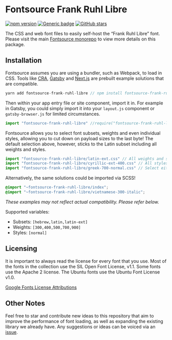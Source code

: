 # Fontsource Frank Ruhl Libre

[![npm version](https://badge.fury.io/js/fontsource-frank-ruhl-libre.svg)](https://github.com/DecliningLotus/fontsource) [![Generic badge](https://img.shields.io/badge/fontsource-passing-brightgreen)](https://github.com/DecliningLotus/fontsource) [![GitHub stars](https://img.shields.io/github/stars/DecliningLotus/fontsource.svg?style=social&label=Star&maxAge=2592000)](https://GitHub.com/DecliningLotus/fontsource/stargazers/)

The CSS and web font files to easily self-host the “Frank Ruhl Libre” font. Please visit the main [Fontsource monorepo](https://github.com/DecliningLotus/fontsource) to view more details on this package.

## Installation

Fontsource assumes you are using a bundler, such as Webpack, to load in CSS. Tools like [CRA](https://create-react-app.dev/), [Gatsby](https://www.gatsbyjs.org/) and [Next.js](https://nextjs.org/) are prebuilt example solutions that are compatible.

```javascript
yarn add fontsource-frank-ruhl-libre // npm install fontsource-frank-ruhl-libre
```

Then within your app entry file or site component, import it in. For example in Gatsby, you could simply import it into your `layout.js` component or `gatsby-browser.js` for limited circumstances.

```javascript
import "fontsource-frank-ruhl-libre" //require("fontsource-frank-ruhl-libre")
```

Fontsource allows you to select font subsets, weights and even individual styles, allowing you to cut down on payload sizes to the last byte! The default selection above, however, sticks to the Latin subset including all weights and styles.

```javascript
import "fontsource-frank-ruhl-libre/latin-ext.css" // All weights and styles included.
import "fontsource-frank-ruhl-libre/cyrillic-ext-400.css" // All styles included.
import "fontsource-frank-ruhl-libre/greek-700-normal.css" // Select either normal or italic.
```

Alternatively, the same solutions could be imported via SCSS!

```scss
@import "~fontsource-frank-ruhl-libre/index";
@import "~fontsource-frank-ruhl-libre/vietnamese-300-italic";
```

_These examples may not reflect actual compatibility. Please refer below._

Supported variables:

- Subsets: `[hebrew,latin,latin-ext]`
- Weights: `[300,400,500,700,900]`
- Styles: `[normal]`

## Licensing

It is important to always read the license for every font that you use.
Most of the fonts in the collection use the SIL Open Font License, v1.1. Some fonts use the Apache 2 license. The Ubuntu fonts use the Ubuntu Font License v1.0.

[Google Fonts License Attributions](https://fonts.google.com/attribution)

## Other Notes

Feel free to star and contribute new ideas to this repository that aim to improve the performance of font loading, as well as expanding the existing library we already have. Any suggestions or ideas can be voiced via an [issue](https://github.com/DecliningLotus/fontsource/issues).
